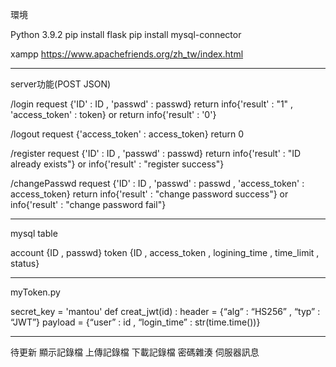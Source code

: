 環境

Python 3.9.2
pip install flask
pip install mysql-connector

xampp
https://www.apachefriends.org/zh_tw/index.html

----------------------------------------------------------
server功能(POST JSON) 

/login
request {'ID' : ID , 'passwd' : passwd}
return info{'result' : "1" , 'access_token' : token} or return info{'result' : '0'}

/logout
request {'access_token' : access_token}
return 0

/register
request {'ID' : ID , 'passwd' : passwd}
return info{'result' : "ID already exists"} or info{'result' : "register success"}

/changePasswd
request {'ID' : ID , 'passwd' : passwd , 'access_token' : access_token}
return info{'result' : "change password success"} or info{'result' : "change password fail"}

----------------------------------------------------------
mysql table

account {ID , passwd}
token {ID , access_token , logining_time , time_limit , status}

----------------------------------------------------------
myToken.py

secret_key = 'mantou'
def creat_jwt(id) :
header = {“alg” : “HS256” , “typ” : “JWT”}
payload = {“user” : id , “login_time” : str(time.time())}

----------------------------------------------------------
待更新
顯示記錄檔
上傳記錄檔
下載記錄檔
密碼雜湊
伺服器訊息
